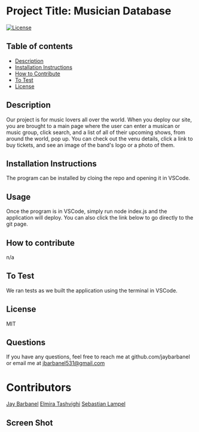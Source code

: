 # Project Title: Musician Database
[![License](https://img.shields.io/badge/License-MIT-blue.svg)](https://opensource.org/licenses/)

        
## Table of contents
* [Description](#description)
* [Installation Instructions](#Installation-Instructions)
* [How to Contribute](#How-to-Contribute)
* [To Test](#To-Test)
* [License](#License)

## Description 
Our project is for music lovers all over the world.  When you deploy our site, you are brought to a main page where the user can enter a musican or music group, click search, and a list of all of their upcoming shows, from around the world, pop up.  You can check out the venu details, click a link to buy tickets, and see an image of the band's logo or a photo of them. 
## Installation Instructions
The program can be installed by cloing the repo and opening it in VSCode. 
## Usage
Once the program is in VSCode, simply run node index.js and the application will deploy.  You can also click the link below to go directly to the git page.
## How to contribute
n/a
## To Test
We ran tests as we built the application using the terminal in VSCode. 
## License
MIT
## Questions
If you have any questions, feel free to reach me at github.com/jaybarbanel or email me at 
jbarbanel531@gmail.com

# Contributors 
[Jay Barbanel](https://github.com/JayBarbanel)
[Elmira Tashvighi](https://github.com/Elmiratash)
[Sebastian Lampel](https://github.com/AstrosTech)

## Screen Shot 